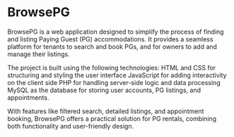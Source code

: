 # BrowsePG
BrowsePG is a web application designed to simplify the process of finding and listing Paying Guest (PG) accommodations. It provides a seamless platform for tenants to search and book PGs, and for owners to add and manage their listings.

The project is built using the following technologies:
HTML and CSS for structuring and styling the user interface
JavaScript for adding interactivity on the client side
PHP for handling server-side logic and data processing
MySQL as the database for storing user accounts, PG listings, and appointments.

With features like filtered search, detailed listings, and appointment booking, BrowsePG offers a practical solution for PG rentals, combining both functionality and user-friendly design.
